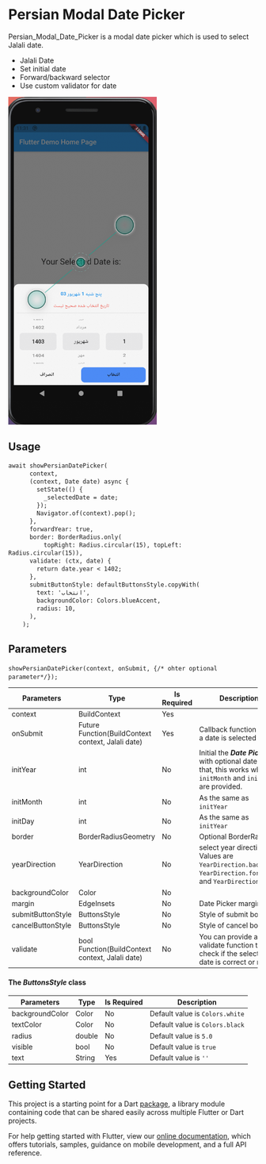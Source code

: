 # Persian Modal Date Picker

Persian_Modal_Date_Picker is a modal date picker which is used to select Jalali date.

- Jalali Date
- Set initial date
- Forward/backward selector
- Use custom validator for date


<img src="https://raw.githubusercontent.com/rezam92/Persian-Modal-Date-Picker/main/images/image.png" alt="image" width="300">

## Usage
```
await showPersianDatePicker(
      context,
      (context, Date date) async {
        setState(() {
          _selectedDate = date;
        });
        Navigator.of(context).pop();
      },
      forwardYear: true,
      border: BorderRadius.only(
          topRight: Radius.circular(15), topLeft: Radius.circular(15)),
      validate: (ctx, date) {
        return date.year < 1402;
      },
      submitButtonStyle: defaultButtonsStyle.copyWith(
        text: 'انتخاب',
        backgroundColor: Colors.blueAccent,
        radius: 10,
      ),
    );
```
## Parameters
`showPersianDatePicker(context, onSubmit, {/* ohter optional parameter*/});`

| Parameters |Type| Is Required  | Description |
| ----------- |----| ----------- | ----------- |
| context    | BuildContext | Yes ||
| onSubmit   | Future<void> Function(BuildContext context, Jalali date) | Yes |Callback function when a date is selected|
|initYear|int|No|Initial the **_Date Picker_** with optional date. Note that, this works when `initMonth` and `initDay` are provided.|
|initMonth|int|No|As the same as `initYear`|
|initDay|int|No|As the same as `initYear`|
|border|BorderRadiusGeometry|No|Optional BorderRadius|
|yearDirection|YearDirection|No|select year direction. Values are `YearDirection.backward`, `YearDirection.forward` and `YearDirection.both`|
|backgroundColor|Color|No||
|margin|EdgeInsets|No|Date Picker margin|
|submitButtonStyle|ButtonsStyle|No|Style of submit bottom|
|cancelButtonStyle|ButtonsStyle|No|Style of cancel bottom|
|validate|bool Function(BuildContext context, Jalali date)|No|You can provide a validate function to check if the selected date is correct or not|

#### The _ButtonsStyle_ class
| Parameters |Type| Is Required  | Description |
| ----------- |----| ----------- | ----------- |
|backgroundColor|Color|No|Default value is `Colors.white`|
|textColor|Color|No|Default value is `Colors.black`|
|radius|double|No|Default value is `5.0`|
|visible|bool|No|Default value is `true`|
|text|String|Yes|Default value is `''`|
## Getting Started

This project is a starting point for a Dart
[package](https://flutter.dev/developing-packages/),
a library module containing code that can be shared easily across
multiple Flutter or Dart projects.

For help getting started with Flutter, view our 
[online documentation](https://flutter.dev/docs), which offers tutorials, 
samples, guidance on mobile development, and a full API reference.
